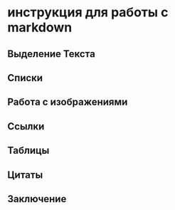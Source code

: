 # инструкция для работы с markdown

## Выделение Текста

## Списки

## Работа с изображениями

## Ссылки

## Таблицы

## Цитаты

## Заключение